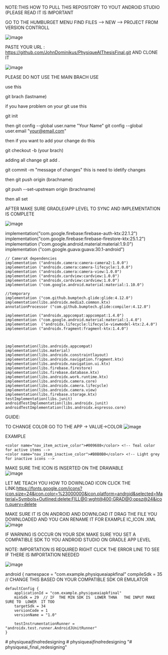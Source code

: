 
  NOTE:THIS   HOW TO PULL  THIS REPOSITORY   TO  YOUT ANDROID  STUDIO (PLEASE READ IT IS  IMPORTANT 
  
   GO  TO THE   HUMBURGET  MENU  FIND   FILES  --> NEW  -->  PROJECT  FROM VERSION CONTROLL

![image](https://github.com/user-attachments/assets/fce801d9-1d5f-4fe0-8e83-80b48b1eb40a)


PASTE YOUR  URL   :  https://github.com/JohnDominikus/PhysiqueAIThesisFinal.git
 AND CLONE  IT

  ![image](https://github.com/user-attachments/assets/d9f64f32-0fa9-41e5-ada1-d1401b989557)
  
 PLEASE  DO  NOT USE THE MAIN BRACH  USE  

use  this   

 git brach (lastname)
 
  if  you  have problem  on your git  use  this

  git init

  then
git config --global user.name "Your Name"
git config --global user.email "your@email.com"


then  if  you want to add your  change  do  this   

git checkout -b (your brach)

adding all   change
git add .


 git commit -m "message of changes"  this is need  to idetify changes 

then  git push origin (brachname)

git push --set-upstream origin (brachname)


 then  all set


  AFTER  MAKE SURE  GRADLE(APP LEVEL TO  SYNC AND   IMPLEMENTATION IS COMPLETE
  
  ![image](https://github.com/user-attachments/assets/12ea4548-da45-4d8f-a2cc-2bd452bdcfc4)


  implementation("com.google.firebase:firebase-auth-ktx:22.1.2")
    implementation("com.google.firebase:firebase-firestore-ktx:25.1.2")
    implementation ("com.google.android.material:material:1.9.0")
    implementation ("com.google.guava:guava:30.1-android")

    // CameraX dependencies
    implementation ("androidx.camera:camera-camera2:1.0.0")
    implementation ("androidx.camera:camera-lifecycle:1.0.0")
    implementation ("androidx.camera:camera-view:1.0.0")
    implementation ("androidx.cardview:cardview:1.0.0")
    implementation ("androidx.cardview:cardview:1.0.0")
    implementation ("com.google.android.material:material:1.10.0")

    //temporary
    implementation ("com.github.bumptech.glide:glide:4.12.0")
    implementation(libs.androidx.media3.common.ktx)
    annotationProcessor ("com.github.bumptech.glide:compiler:4.12.0")

    implementation ("androidx.appcompat:appcompat:1.4.0")
    implementation ("com.google.android.material:material:1.4.0")
    implementation  ("androidx.lifecycle:lifecycle-viewmodel-ktx:2.4.0")
    implementation ("androidx.fragment:fragment-ktx:1.4.0")



    implementation(libs.androidx.appcompat)
    implementation(libs.material)
    implementation(libs.androidx.constraintlayout)
    implementation(libs.androidx.navigation.fragment.ktx)
    implementation(libs.androidx.navigation.ui.ktx)
    implementation(libs.firebase.firestore)
    implementation(libs.firebase.database.ktx)
    implementation(libs.androidx.work.runtime.ktx)
    implementation(libs.androidx.camera.core)
    implementation(libs.androidx.camera.lifecycle)
    implementation(libs.androidx.camera.view)
    implementation(libs.firebase.storage.ktx)
    testImplementation(libs.junit)
    androidTestImplementation(libs.androidx.junit)
    androidTestImplementation(libs.androidx.espresso.core)






   GUIDE:

   TO CHANGE COLOR GO TO THE    APP -> VALUE->COLOR
   ![image](https://github.com/user-attachments/assets/87bb0318-d39f-4972-92e9-8bf66308eb01)

   EXAMPLE

    <color name="nav_item_active_color">#009688</color> <!-- Teal color for active items -->
    <color name="nav_item_inactive_color">#B0B0B0</color> <!-- Light grey for inactive icons -->


   MAKE SURE THE  ICON IS  INSERTED ON THE DRAWABLE   
   ![image](https://github.com/user-attachments/assets/4d4bf319-de78-466d-bd19-f8ec8b206abc)


   LET  ME TEACH  YOU HOW TO DOWNLOAD ICON   CLICK THE LINK:https://fonts.google.com/icons?icon.size=24&icon.color=%23000000&icon.platform=android&selected=Material+Symbols+Outlined:delete:FILL@0;wght@400;GRAD@0;opsz@24&icon.query=delete

   MAKE SURE   IT IS  ON  ANDROID AND  DOWNLOAD IT  DRAG  THE  FILE YOU  DOWNLOADED AND YOU CAN RENAME IT   FOR EXAMPLE   IC_ICON .XML
   ![image](https://github.com/user-attachments/assets/cbbd2d0b-f8cc-4261-a5f4-9ac6ef73d75a)



   IF WARNING IS OCCUR ON YOUR SDK  MAKE SURE YOU SET A COMPATIBLE SDK  TO YOU ANDROID STUDIO  ON  GRADLE APP LEVEL

  NOTE: IMPORTATION IS  REQUIRED  RIGHT CLICK THE ERROR  LINE  TO SEE  IF THERE IS  IMPORTATION NEEDED

  ![image](https://github.com/user-attachments/assets/108c4f66-36e4-47a4-abfc-409e0e67dd34)

   

android {
    namespace = "com.example.physiqueaiapkfinal"
    compileSdk = 35   // CHANGE  THIS BASED ON YOUR  COMPATIBLE SDK OR EMULATOR

    defaultConfig {
        applicationId = "com.example.physiqueaiapkfinal"
        minSdk = 29  // IF  THE MIN SDK IS  LOWER THNA   THE INPUT MAKE SURE TO  LOWER  IT TOO
        targetSdk = 34
        versionCode = 1
        versionName = "1.0"

        testInstrumentationRunner = "androidx.test.runner.AndroidJUnitRunner"
    }








    

    
   

    
#   p h y s i q u e a i _ f i n a l _ r e d e s i g n i n g  
 #   p h y s i q u e a i _ f i n a l _ r e d e s i g n i n g  
 "# physiqueai_final_redesigning" 
